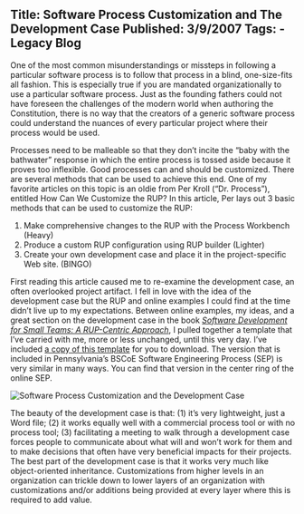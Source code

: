 Title: Software Process Customization and The Development Case
Published: 3/9/2007
Tags:
    - Legacy Blog
---
One of the most common misunderstandings or missteps in following a particular software process is to follow that process in a blind, one-size-fits all fashion. This is especially true if you are mandated organizationally to use a particular software process. Just as the founding fathers could not have foreseen the challenges of the modern world when authoring the Constitution, there is no way that the creators of a generic software process could understand the nuances of every particular project where their process would be used.

Processes need to be malleable so that they don’t incite the “baby with the bathwater” response in which the entire process is tossed aside because it proves too inflexible. Good processes can and should be customized. There are several methods that can be used to achieve this end. One of my favorite articles on this topic is an oldie from Per Kroll (“Dr. Process”), entitled How Can We Customize the RUP? In this article, Per lays out 3 basic methods that can be used to customize the RUP:

1. Make comprehensive changes to the RUP with the Process Workbench (Heavy)
2. Produce a custom RUP configuration using RUP builder (Lighter)
3. Create your own development case and place it in the project-specific Web site. (BINGO)

First reading this article caused me to re-examine the development case, an often overlooked project artifact. I fell in love with the idea of the development case but the RUP and online examples I could find at the time didn’t live up to my expectations. Between online examples, my ideas, and a great section on the development case in the book [<i>Software Development for Small Teams: A RUP-Centric Approach</i>](https://www.amazon.com/Software-Development-Small-Teams-RUP-Centric/dp/0321199502/ref=pd_bbs_sr_1/102-8850010-1405748?ie=UTF8), I pulled together a template that I’ve carried with me, more or less unchanged, until this very day. I’ve included [a copy of this template](http://s3.beckshome.com/20070309-Development-Case.doc) for you to download. The version that is included in Pennsylvania’s BSCoE Software Engineering Process (SEP) is very similar in many ways. You can find that version in the center ring of the online SEP.

![Software Process Customization and the Development Case](http://s3.beckshome.com/20070309-Software-Process-Customization-And-The-Development-Case.png)

The beauty of the development case is that: (1) it’s very lightweight, just a Word file; (2) it works equally well with a commercial process tool or with no process tool; (3) facilitating a meeting to walk through a development case forces people to communicate about what will and won’t work for them and to make decisions that often have very beneficial impacts for their projects. The best part of the development case is that it works very much like object-oriented inheritance. Customizations from higher levels in an organization can trickle down to lower layers of an organization with customizations and/or additions being provided at every layer where this is required to add value.

